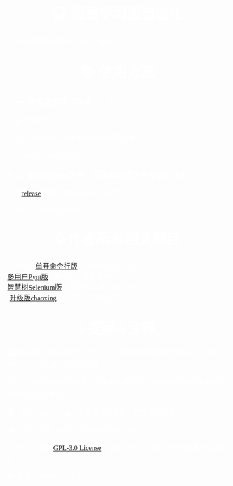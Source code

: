 ## <center><font color=white size=6 align=center face="微软雅黑"> :computer: 超星学习通自动化</font></center>

<font color=white size=3 face="微软雅黑">:star: 觉得有帮助的朋友可以给个**Star**</font>

## <center><font color=white size=6 align=center face="微软雅黑">:books: 使用方法</font></center>

### <font color=white size=4 align=center face="微软雅黑">:floppy_disk: 一. 使用源文件（推荐！！！）</font>  
  
<font color=white size=3 align=center face="微软雅黑">1. git 克隆至本地</font>

<font color=white size=3 align=center face="微软雅黑">2. 执行pip install -r requirements安装相关依赖</font>

<font color=white size=3 align=center face="微软雅黑">3. python best.py 运行代码</font>

### <font color=white size=4 align=center face="微软雅黑">:bulb: 二. 使用打包exe文件（可能落后源文件存在BUG）</font>

<font color=white size=3 align=center face="微软雅黑">1. 在[release](https://github.com/xz454867105/fxxk_chaoxing/releases)页面下载最新版本exe文件</font>

<font color=white size=3 align=center face="微软雅黑">2. 双击exe文件允许启动</font>

## <center><font color=white size=6 align=center face="微软雅黑"> :lock: 作者所有相关项目</font></center>

<font color=white size=3 face="微软雅黑">（当前）[单开命令行版](https://github.com/xz454867105/fxxk_chaoxing)（稳定开发版，BUG少）  
<font color=white size=3 face="微软雅黑">[多用户Pyqt版](https://github.com/xz454867105/chaoxing_Multi)（Beta版，存在较多BUG）  
<font color=white size=3 face="微软雅黑">[智慧树Selenium版](https://github.com/xz454867105/fxxk_zhihuishu)（稳定开发版，BUG少）  
<font color=white size=3 face="微软雅黑">[[升级版chaoxing](https://github.com/xz454867105/chaoxing_pro)(开发中，尚未开放)

## <center><font color=white size=6 align=center face="微软雅黑"> :grey_exclamation: 提醒&注释</font></center>

<font color=white size=3 color=red face="微软雅黑">:one: 程序使用协议自动化，而非github其他的浏览器插件或selenium库自动化，占用资源小且安全有效</font>  

<font color=white size=3 color=red face="微软雅黑">:two: 考虑到了超星学习通的心跳检测刷课方式，本代码的所需时间等于视频的实际观看时间</font>   

<font color=white size=3 color=red face="微软雅黑">注：在0.1.2版本中加入了多倍速的功能，建议不要使用</font>   

<font color=white size=3 color=red face="微软雅黑">:stuck_out_tongue_winking_eye: 本代码仅用于学习交流学习通自动化协议</font>   
  
<font color=white size=3 color=red face="微软雅黑">:stuck_out_tongue_winking_eye: 本代码遵循 [GPL-3.0 License](https://github.com/xz454867105/fxxk_chaoxing/blob/main/LICENSE)，使用、修改、发行本代码请遵守协议要求</font>   

<font color=white size=3 color=red face="微软雅黑">:grinning: 欢迎issue &pull requests</font>   


